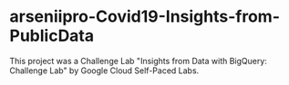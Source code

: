 # arseniipro-Covid19-Insights-from-PublicData
This project was a Challenge Lab "Insights from Data with BigQuery: Challenge Lab" by Google Cloud Self-Paced Labs.
